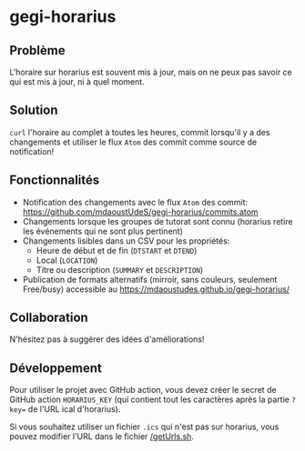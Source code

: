 # gegi-horarius

## Problème

L'horaire sur horarius est souvent mis à jour, mais on ne peux pas savoir ce qui est mis à jour, ni à quel moment.

## Solution

`curl` l'horaire au complet à toutes les heures, commit lorsqu'il y a des changements et utiliser le flux `Atom` des commit comme source de notification!

## Fonctionnalités

- Notification des changements avec le flux `Atom` des commit: https://github.com/mdaoustUdeS/gegi-horarius/commits.atom
- Changements lorsque les groupes de tutorat sont connu (horarius retire les événements qui ne sont plus pertinent)
- Changements lisibles dans un CSV pour les propriétés:
  - Heure de début et de fin (`DTSTART` et `DTEND`)
  - Local (`LOCATION`)
  - Titre ou description (`SUMMARY` et `DESCRIPTION`)
- Publication de formats alternatifs (mirroir, sans couleurs, seulement Free/busy) accessible au https://mdaoustudes.github.io/gegi-horarius/

## Collaboration

N'hésitez pas à suggérer des idées d'améliorations!

## Développement

Pour utiliser le projet avec GitHub action, vous devez créer le secret de GitHub action `HORARIUS_KEY` (qui contient tout les caractères après la partie `?key=` de l'URL ical d'horarius).

Si vous souhaitez utiliser un fichier `.ics` qui n'est pas sur horarius, vous pouvez modifier l'URL dans le fichier [/getUrls.sh](/getUrls.sh).
